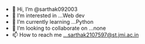 - 👋 Hi, I’m @sarthak092003
- 👀 I’m interested in ...Web dev
- 🌱 I’m currently learning ...Python
- 💞️ I’m looking to collaborate on ...none
- 📫 How to reach me ...sarthak2107597@st.jmi.ac.in

<!---
sarthak092003/sarthak092003 is a ✨ special ✨ repository because its `README.md` (this file) appears on your GitHub profile.
You can click the Preview link to take a look at your changes.
--->
